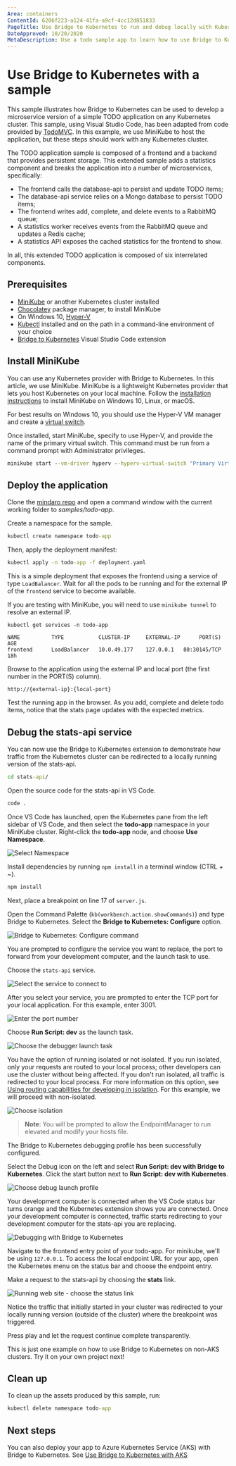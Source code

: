 ```yaml
---
Area: containers
ContentId: 6206f223-a124-41fa-a9cf-4cc12d851833
PageTitle: Use Bridge to Kubernetes to run and debug locally with Kubernetes
DateApproved: 10/20/2020
MetaDescription: Use a todo sample app to learn how to use Bridge to Kubernetes to develop, debug, and test a Kubernetes application locally in Visual Studio Code
---
```

# Use Bridge to Kubernetes with a sample

This sample illustrates how Bridge to Kubernetes can be used to develop a microservice version of a simple TODO application on any Kubernetes cluster. This sample, using Visual Studio Code, has been adapted from code provided by [TodoMVC](https://todomvc.com). In this example, we use MiniKube to host the application, but these steps should work with any Kubernetes cluster.

The TODO application sample is composed of a frontend and a backend that provides persistent storage. This extended sample adds a statistics component and breaks the application into a number of microservices, specifically:

- The frontend calls the database-api to persist and update TODO items;
- The database-api service relies on a Mongo database to persist TODO items;
- The frontend writes add, complete, and delete events to a RabbitMQ queue;
- A statistics worker receives events from the RabbitMQ queue and updates a Redis cache;
- A statistics API exposes the cached statistics for the frontend to show.

In all, this extended TODO application is composed of six interrelated components.

## Prerequisites

- [MiniKube](https://kubernetes.io../setup/learning-environment/minikube/) or another Kubernetes cluster installed
- [Chocolatey](https://chocolatey.org/) package manager, to install MiniKube
- On Windows 10, [Hyper-V](https://docs.microsoft.com/virtualization/hyper-v-on-windows)
- [Kubectl](https://kubernetes.io../tasks/tools/install-kubectl/) installed and on the path in a command-line environment of your choice
- [Bridge to Kubernetes](https://aka.ms/bridge-to-k8s-vsc-extension) Visual Studio Code extension

## Install MiniKube

You can use any Kubernetes provider with Bridge to Kubernetes. In this article, we use MiniKube. MiniKube is a lightweight Kubernetes provider that lets you host Kubernetes on your local machine. Follow the [installation instructions](https://minikube.sigs.k8s.io../start/) to install MiniKube on Windows 10, Linux, or macOS.

For best results on Windows 10, you should use the Hyper-V VM manager and create a [virtual switch](https://docs.microsoft.com/windows-server/virtualization/hyper-v/get-started/create-a-virtual-switch-for-hyper-v-virtual-machines).

Once installed, start MiniKube, specify to use Hyper-V, and provide the name of the primary virtual switch. This command must be run from a command prompt with Administrator privileges.

```cmd
minikube start --vm-driver hyperv --hyperv-virtual-switch "Primary Virtual Switch"
```

## Deploy the application

Clone the [mindaro repo](https://github.com/Microsoft/mindaro) and open a command window with the current working folder to *samples/todo-app*.

Create a namespace for the sample.

```cmd
kubectl create namespace todo-app
```

Then, apply the deployment manifest:

```cmd
kubectl apply -n todo-app -f deployment.yaml
```

This is a simple deployment that exposes the frontend using a service of type `LoadBalancer`. Wait for all the pods to be running and for the external IP of the `frontend` service to become available.

If you are testing with MiniKube, you will need to use `minikube tunnel` to resolve an external IP.

```output
kubectl get services -n todo-app

NAME          TYPE           CLUSTER-IP     EXTERNAL-IP      PORT(S)        AGE
frontend      LoadBalancer   10.0.49.177    127.0.0.1   80:30145/TCP   18h
```

Browse to the application using the external IP and local port (the first number in the PORT(S) column).

```
http://{external-ip}:{local-port}
```

Test the running app in the browser. As you add, complete and delete todo items, notice that the stats page updates with the expected metrics.

## Debug the stats-api service

You can now use the Bridge to Kubernetes extension to demonstrate how traffic from the Kubernetes cluster can be redirected to a locally running version of the stats-api.

```cmd
cd stats-api/
```

Open the source code for the stats-api in VS Code.

```cmd
code .
```

Once VS Code has launched, open the Kubernetes pane from the left sidebar of VS Code, and then select the **todo-app** namespace in your MiniKube cluster. Right-click the **todo-app** node, and choose **Use Namespace**.

![Select Namespace](images/bridge-to-kubernetes-sample/select-namespace.png)

Install dependencies by running `npm install` in a terminal window (CTRL + ~).

```cmd
npm install
```

Next, place a breakpoint on line 17 of `server.js`.

Open the Command Palette (`kb(workbench.action.showCommands)`) and type Bridge to Kubernetes. Select the **Bridge to Kubernetes: Configure** option.

![Bridge to Kubernetes: Configure command](images/bridge-to-kubernetes-sample/bridge_configure.png)

You are prompted to configure the service you want to replace, the port to forward from your development computer, and the launch task to use.

Choose the `stats-api` service.

![Select the service to connect to](images/bridge-to-kubernetes-sample/select_service.png)

After you select your service, you are prompted to enter the TCP port for your local application. For this example, enter 3001.

![Enter the port number](images/bridge-to-kubernetes-sample/enter_port.png)

Choose **Run Script: dev** as the launch task.

![Choose the debugger launch task](images/bridge-to-kubernetes-sample/launch_task.png)

You have the option of running isolated or not isolated. If you run isolated, only your requests are routed to your local process; other developers can use the cluster without being affected. If you don't run isolated, all traffic is redirected to your local process. For more information on this option, see [Using routing capabilities for developing in isolation](https://docs.microsoft.com/visualstudio/containers/overview-bridge-to-kubernetes?view=vs-2019#using-routing-capabilities-for-developing-in-isolation). For this example, we will proceed with non-isolated.

![Choose isolation](images/bridge-to-kubernetes-sample/isolation.png)

> **Note**: You will be prompted to allow the EndpointManager to run elevated and modify your hosts file.

The Bridge to Kubernetes debugging profile has been successfully configured.

Select the Debug icon on the left and select **Run Script: dev with Bridge to Kubernetes**. Click the start button next to **Run Script: dev with Kubernetes**.

![Choose debug launch profile](images/bridge-to-kubernetes-sample/debug_profile.png)

Your development computer is connected when the VS Code status bar turns orange and the Kubernetes extension shows you are connected. Once your development computer is connected, traffic starts redirecting to your development computer for the stats-api you are replacing.

![Debugging with Bridge to Kubernetes](images/bridge-to-kubernetes-sample/debugging.png)

Navigate to the frontend entry point of your todo-app. For minikube, we'll be using `127.0.0.1`. To access the local endpoint URL for your app, open the Kubernetes menu on the status bar and choose the endpoint entry.

Make a request to the stats-api by choosing the **stats** link.

![Running web site - choose the status link](images/bridge-to-kubernetes-sample/stats.png)

Notice the traffic that initially started in your cluster was redirected to your locally running version (outside of the cluster) where the breakpoint was triggered.

Press play and let the request continue complete transparently.

This is just one example on how to use Bridge to Kubernetes on non-AKS clusters.  Try it on your own project next!

## Clean up

To clean up the assets produced by this sample, run:

```cmd
kubectl delete namespace todo-app
```

## Next steps

You can also deploy your app to Azure Kubernetes Service (AKS) with Bridge to Kubernetes. See [Use Bridge to Kubernetes with AKS](bridge-to-kubernetes-aks.md)
